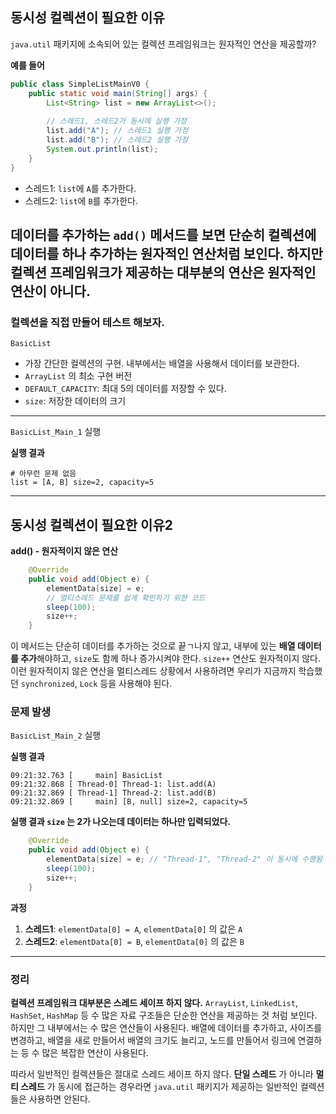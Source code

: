 ## 동시성 컬렉션이 필요한 이유
`java.util` 패키지에 소속되어 있는 컬렉션 프레임워크는 원자적인 연산을 제공할까?

**예를 들어**
```java
public class SimpleListMainV0 {
    public static void main(String[] args) {
        List<String> list = new ArrayList<>();
        
        // 스레드1, 스레드2가 동시에 실행 가정
        list.add("A"); // 스레드1 실행 가정
        list.add("B"); // 스레드2 실행 가정
        System.out.println(list);
    }
}
```
- 스레드1: `list`에 `A`를 추가한다.
- 스레드2: `list`에 `B`를 추가한다.

데이터를 추가하는 `add()` 메서드를 보면 단순히 컬렉션에 데이터를 하나 추가하는 원자적인 연산처럼 보인다.
하지만 **컬렉션 프레임워크가 제공하는 대부분의 연산은 원자적인 연산이 아니다.**
---

### 컬렉션을 직접 만들어 테스트 해보자.

`BasicList`
- 가장 간단한 컬렉션의 구현. 내부에서는 배열을 사용해서 데이터를 보관한다.
- `ArrayList` 의 최소 구현 버전
- `DEFAULT_CAPACITY`: 최대 5의 데이터를 저장할 수 있다.
- `size`: 저장한 데이터의 크기
---

 `BasicList_Main_1` 실행

**실행 결과**
```
# 아무런 문제 없음
list = [A, B] size=2, capacity=5
```

---
## 동시성 컬렉션이 필요한 이유2

**add() - 원자적이지 않은 연산**
```java
    @Override
    public void add(Object e) {
        elementData[size] = e;
        // 멀티스레드 문제를 쉽게 확인하기 위한 코드
        sleep(100);
        size++;
    }
```
이 메서드는 단순히 데이터를 추가하는 것으로 끝ㄱ나지 않고, 내부에 있는 **배열 데이터를 추가**해야하고,
`size`도 함께 하나 증가시켜야 한다. `size++` 연산도 원자적이지 않다.
이런 원자적이지 않은 연산을 멀티스레드 상황에서 사용하려면 우리가 지금까지 학습했던
`synchronized`, `Lock` 등을 사용해야 된다.


### 문제 발생
`BasicList_Main_2` 실행

**실행 결과**
```
09:21:32.763 [     main] BasicList
09:21:32.868 [ Thread-0] Thread-1: list.add(A)
09:21:32.869 [ Thread-1] Thread-2: list.add(B)
09:21:32.869 [     main] [B, null] size=2, capacity=5
```

**실행 결과 `size` 는 2가 나오는데 데이터는 하나만 입력되었다.**
```java
    @Override
    public void add(Object e) {
        elementData[size] = e; // "Thread-1", "Thread-2" 이 동시에 수행됨
        sleep(100);
        size++;
    }
```

**과정**
1. **스레드1**: `elementData[0] = A`, `elementData[0]` 의 값은 `A`
2. **스레드2**: `elementData[0] = B`, `elementData[0]` 의 값은 `B`

---

### 정리

**컬렉션 프레임워크 대부분은 스레드 세이프 하지 않다.**
`ArrayList`, `LinkedList`, `HashSet`, `HashMap` 등 수 많은 자료 구조들은 
단순한 연산을 제공하는 것 처럼 보인다. 하지만 그 내부에서는 수 많은 연산들이 사용된다.
배열에 데이터를 추가하고, 사이즈를 변경하고, 배열을 새로 만들어서 배열의 크기도 늘리고,
노드를 만들어서 링크에 연결하는 등 수 많은 복잡한 연산이 사용된다.

따라서 일반적인 컬렉션들은 절대로 스레드 세이프 하지 않다.
**단일 스레드** 가 아니라 **멀티 스레드** 가 동시에 접근하는 경우라면 `java.util` 패키지가
제공하는 일반적인 컬렉션들은 사용하면 안된다.

